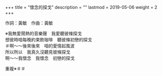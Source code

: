 +++
title = "懷念的探戈"
description = ""
lastmod = 2019-05-06
weight = 2
+++

作詞：黃敏　作曲：黃敏   

※我無愛鬧熱的音樂聲　我愛聽彼條探戈  
想彼時咱每晚約束飲咖啡　聽彼條初戀的探戈  
＃啊～～後來後來　咱的愛情起風波  
所以所以　我真久沒聽見彼條探戈  
啊～～我懷念　我懷念　初戀的探戈  

重複※＃＃  